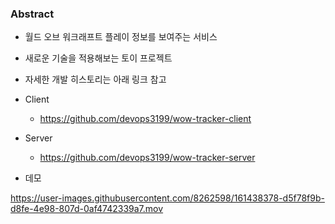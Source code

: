 ### Abstract

- 월드 오브 워크래프트 플레이 정보를 보여주는 서비스
- 새로운 기술을 적용해보는 토이 프로젝트
- 자세한 개발 히스토리는 아래 링크 참고

- Client
  - https://github.com/devops3199/wow-tracker-client
- Server

  - https://github.com/devops3199/wow-tracker-server

- 데모

https://user-images.githubusercontent.com/8262598/161438378-d5f78f9b-d8fe-4e98-807d-0af4742339a7.mov
